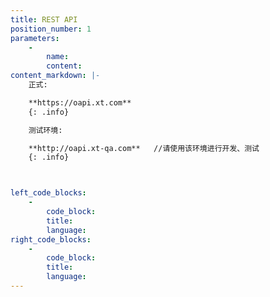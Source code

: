 ```yaml
---
title: REST API
position_number: 1
parameters:
    -
        name:
        content:
content_markdown: |-
    正式:

    **https://oapi.xt.com**
    {: .info}

    测试环境:

    **http://oapi.xt-qa.com**   //请使用该环境进行开发、测试
    {: .info}



left_code_blocks:
    -
        code_block:
        title:
        language:
right_code_blocks:
    -
        code_block:
        title:
        language:
---
```

